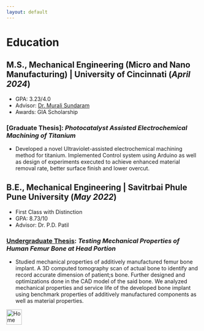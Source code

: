 ```yaml
---
layout: default
---
```


# Education

## M.S., Mechanical Engineering (Micro and Nano Manufacturing) | University of Cincinnati (_April 2024_)
- GPA: 3.23/4.0
- Advisor: [Dr. Murali Sundaram](https://scholar.google.com/citations?user=vXY-oQMAAAAJ&hl=en)
- Awards: GIA Scholarship

### [Graduate Thesis]: _Photocatalyst Assisted Electrochemical Machining of Titanium_
- Developed a novel Ultraviolet-assisted electrochemical machining method for titanium. Implemented Control system using Arduino as well as design of experiments executed to achieve enhanced material removal rate, better surface finish and lower overcut.

## B.E., Mechanical Engineering | Savitrbai Phule Pune University (_May 2022_)
- First Class with Distinction
- GPA: 8.73/10
- Advisor: Dr. P.D. Patil

### [Undergraduate Thesis](https://ijcrt.org/papers/IJCRT2205752.pdf): _Testing Mechanical Properties of Human Femur Bone at Head Portion_
- Studied mechanical properties of additively manufactured femur bone implant. A 3D computed tomography scan of actual bone to identify and record accurate dimension of patient;s bone. Further designed and optimizations done in the CAD model of the said bone. We analyzed mechanical properties and service life of the developed bone implant using benchmark properties of additively manufactured components as well as material properties.

<a href="s-egk.github.io/" rel="noreferrer"> <img src="https://www.svgrepo.com/show/111256/house.svg" alt="Home Page" width="40" height="40" title="Home Page"> </a>

